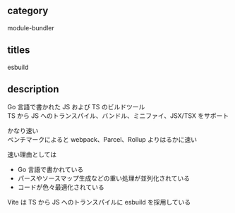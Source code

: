 ## category

module-bundler

## titles

esbuild

## description

Go 言語で書かれた JS および TS のビルドツール  
TS から JS へのトランスパイル、バンドル、ミニファイ、JSX/TSX をサポート

かなり速い  
ベンチマークによると webpack、Parcel、Rollup よりはるかに速い

速い理由としては

- Go 言語で書かれている
- パースやソースマップ生成などの重い処理が並列化されている
- コードが色々最適化されている

Vite は TS から JS へのトランスパイルに esbuild を採用している
